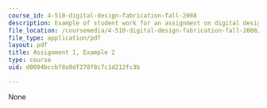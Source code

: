 ```yaml
---
course_id: 4-510-digital-design-fabrication-fall-2008
description: Example of student work for an assignment on digital design and fabrication.
file_location: /coursemedia/4-510-digital-design-fabrication-fall-2008/d0094bccbf8a9df278f8c7c1d212fc3b_assn1_example2.pdf
file_type: application/pdf
layout: pdf
title: Assignment 1, Example 2
type: course
uid: d0094bccbf8a9df278f8c7c1d212fc3b

---
```

None